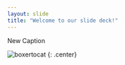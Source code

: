 ```yaml
---
layout: slide
title: "Welcome to our slide deck!"
---
```


New Caption

![boxertocat](https://octodex.github.com/images/boxertocat_octodex.jpg)
{: .center}
